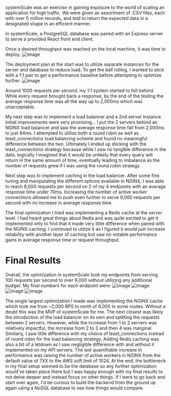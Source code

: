 systemScale was an exercise in gaining exposure to the world of scaling an application for high traffic. We were given an assortment of .CSV files, each with over 5 million records, and told to return the expected data in a designated shape in an efficient manner.


In systemScale, a PostgreSQL database was paired with an Express server to serve a provided React front end client.

Once a desired throughput was reached on the local machine, it was time to deploy.
![image](https://user-images.githubusercontent.com/91905768/153095190-750462f5-5467-4f64-8997-c5d66ef142cc.png)


The deployment plan at the start was to utilize separate instances for the server and database to reduce load. To get the ball rolling, I wanted to stick with a 1:1 pair to get a performance baseline before attempting to optimize further.
![image](https://user-images.githubusercontent.com/91905768/153095584-ef09b309-7369-4bcc-a9b1-cd74b18418b1.png)


Around 1000 requests per second, my 1:1 system started to fall behind. While every request brought back a response, by the end of the testing the average response time was all the way up to 2,000ms which was unacceptable.

My next step was to implement a load balancer and a 2nd server instance. Initial improvements were very promising... I put the 2 servers behind an NGINX load balancer and saw the average response time fall from 2,000ms to just 84ms. I attempted to utilize both a round robin as well as least_connections load balancing scheme and found no meaningful difference between the two. Ultimately I ended up sticking with the least_connections strategy because while I saw no tangible difference in the data, logically I imagined that it would be unlikely that every query will return in the same amount of time, eventually leading to imbalance as the number of requests grew if I was using the round robin strategy.

Next step was to implement caching in the load balancer. After some fine tuning and manipulating the different options available in NGINX, I was able to reach 8,000 requests per second on 2 of my 4 endpoints with an average response time under 70ms. Increasing the number of active worker connections allowed me to push even further to serve 9,000 requests per second with no increase in average response time.

The final optimization I tried was implementing a Redis cache at the server level. I had heard great things about Redis and was quite excited to get it implemented only to find that it made very little difference when paired with the NGINX caching. I continued to utilize it as I figured it would just increase reliability with another layer of caching but saw no notable performance gains in average response time or request throughput.

# Final Results

Overall, the optimization in systemScale took my endpoints from serving 100 requests per second to over 9,000 without utilizing any additional budget. My final numbers for each endpoint were:
![image](https://user-images.githubusercontent.com/91905768/153095866-a6926bfa-bb06-4221-bd91-c3a26efbdc2d.png)
![image](https://user-images.githubusercontent.com/91905768/153095888-8b766037-4f85-40db-b03b-787076b2b819.png)
![image](https://user-images.githubusercontent.com/91905768/153095900-4ec7525d-3fc1-4a2c-8caa-05e70289e79e.png)
![image](https://user-images.githubusercontent.com/91905768/153095913-696984ef-6866-493d-b4da-22ef67d054c8.png)

The single largest optimization I made was implementing the NGINX cache which took me from ~2,000 RPS to north of 8,000 in some routes. Without a doubt this was the MVP of systemScale for me. The next closest was likely the introduction of the load balancer on its own and splitting the requests between 2 servers. However, while the increase from 1 to 2 servers was relatively impactful, the increase from 2 to 3 and then 4 was marginal. Similarly, I saw little difference with my choice of least_connections instead of round robin for the load balancing strategy. Adding Redis caching was also a bit of a letdown as I saw negligible difference with and without it implemented on my API servers. The last quantifiable increase in performance was raising the number of active workers in NGINX from the default value of 7XX to the AWS soft limit of 1024. At the end, the bottleneck in my final setup seemed to be the database so any further optimization would've taken place there but I was happy enough with my final results to not delve deeper and instead focus on other things. If I were to go back and start over again, I'd be curious to build the backend from the ground up again using a NoSQL database to see how things would compare.
